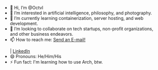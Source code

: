 - 👋 Hi, I’m @Octvl
- 👀 I’m interested in artificial intelligence, philosophy, and photography.
- 🌱 I’m currently learning containerization, server hosting, and web development.
- 💞️ I’m looking to collaborate on tech startups, non-profit organizations, and other business endeavors. 
- 📫 How to reach me: <a href="mailto:arivas14@outlook.com">Send an E-mail!</a></p> | [LinkedIn](https://www.linkedin.com/in/arivas14)
- 😄 Pronouns: He/Him/His
- ⚡ Fun fact: I'm learning how to use Arch, btw. 

<!---
Octvl/Octvl is a ✨ special ✨ repository because its `README.md` (this file) appears on your GitHub profile.
You can click the Preview link to take a look at your changes.
--->
